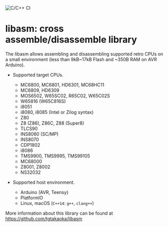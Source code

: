 ![C/C++ CI](https://github.com/tgtakaoka/libasm/workflows/C/C++%20CI/badge.svg)

# libasm: cross assemble/disassemble library

The libasm allows assembling and disassembling supported retro CPUs on
a small environment (less than 9kB~17kB Flash and ~350B RAM on AVR
Arduino).

- Supported target CPUs.
  - MC6800, MC6801, HD6301, MC68HC11
  - MC6809, HD6309
  - MOS6502, W65SC02, R65C02, W65C02S
  - W65816 (W65C816S)
  - i8051
  - i8080, i8085 (Intel or Zilog syntax)
  - Z80
  - Z8 (Z86), Z86C, Z88 (Super8)
  - TLCS90
  - INS8060 (SC/MP)
  - INS8070
  - CDP1802
  - i8086
  - TMS9900, TMS9995, TMS99105
  - MC68000
  - Z8001, Z8002
  - NS32032

- Supported host environment.
  - Arduino (AVR, Teensy)
  - PlatformIO
  - Linux, macOS (`C++14`: `g++`, `clang++`)

More information about this library can be found at
https://github.com/tgtakaoka/libasm
